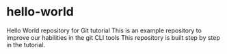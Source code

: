 # hello-world
Hello World repository for Git tutorial
This is an example repository to improve our habilities in the git CLI tools
This repository is built step by step in the tutorial.
